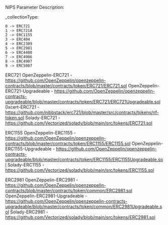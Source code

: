 NIPS Parameter Description:

_collectionType:

    0 -> ERC721
    1 -> ERC721A
    2 -> ERC1155
    3 -> ERC404
    4 -> ERC2309
    5 -> ERC2981
    6 -> ERC4400
    7 -> ERC4906
    8 -> ERC4907
    9 -> ERC5007
    
ERC721
OpenZeppelin-ERC721 - https://github.com/OpenZeppelin/openzeppelin-contracts/blob/master/contracts/token/ERC721/ERC721.sol
OpenZeppelin-ERC721-Upgradeable - https://github.com/OpenZeppelin/openzeppelin-contracts-upgradeable/blob/master/contracts/token/ERC721/ERC721Upgradeable.sol
0xcert-ERC721 - https://github.com/nibbstack/erc721/blob/master/src/contracts/tokens/nf-token.sol
Solady-ERC721 - https://github.com/Vectorized/solady/blob/main/src/tokens/ERC721.sol

ERC1155
OpenZeppelin-ERC1155 - https://github.com/OpenZeppelin/openzeppelin-contracts/blob/master/contracts/token/ERC1155/ERC1155.sol
OpenZeppelin-ERC1155-Upgradeable - https://github.com/OpenZeppelin/openzeppelin-contracts-upgradeable/blob/master/contracts/token/ERC1155/ERC1155Upgradeable.sol
Solady-ERC1155 - https://github.com/Vectorized/solady/blob/main/src/tokens/ERC1155.sol

ERC2981
OpenZeppelin-ERC2981 - https://github.com/OpenZeppelin/openzeppelin-contracts/blob/master/contracts/token/common/ERC2981.sol
OpenZeppelin-ERC2981-Upgradeable - https://github.com/OpenZeppelin/openzeppelin-contracts-upgradeable/blob/master/contracts/token/common/ERC2981Upgradeable.sol
Solady-ERC2981 - https://github.com/Vectorized/solady/blob/main/src/tokens/ERC2981.sol
